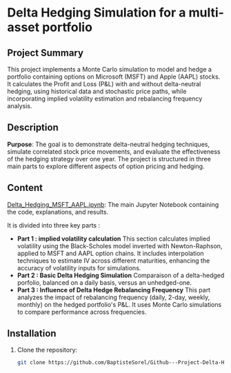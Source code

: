 # Delta Hedging Simulation for a multi-asset portfolio

## Project Summary
This project implements a Monte Carlo simulation to model and hedge a portfolio containing options on Microsoft (MSFT) and Apple (AAPL) stocks. It calculates the Profit and Loss (P&L) with and without delta-neutral hedging, using historical data and stochastic price paths, while incorporating implied volatility estimation and rebalancing frequency analysis.

## Description
**Purpose**: The goal is to demonstrate delta-neutral hedging techniques, simulate correlated stock price movements, and evaluate the effectiveness of the hedging strategy over one year. The project is structured in three main parts to explore different aspects of option pricing and hedging.

## Content
[Delta_Hedging_MSFT_AAPL.ipynb](https://github.com/BaptisteSorel/Github---Profect-Delta-Hedging/blob/main/Python%20Project.ipynb): The main Jupyter Notebook containing the code, explanations, and results.

It is divided into three key parts :

- **Part 1 : implied volatility calculation**
  This section calculates implied volatility using the Black-Scholes model inverted with Newton-Raphson, applied to MSFT and AAPL option chains. It includes interpolation techniques  to estimate IV across different maturities, enhancing the accuracy of volatility inputs for simulations.
- **Part 2 : Basic Delta Hedging Simulation**
  Comparaison of a delta-hedged porfolio, balanced on a daily basis, versus an unhedged-one.
- **Part 3 : Influence of Delta Hedge Rebalancing Frequency**
  This part analyzes the impact of rebalancing frequency (daily, 2-day, weekly, monthly) on the hedged portfolio's P&L. It uses Monte Carlo simulations to compare performance across frequencies.
  

## Installation
1. Clone the repository:  
   ```bash
   git clone https://github.com/BaptisteSorel/Github---Project-Delta-HedgingL.git
 

